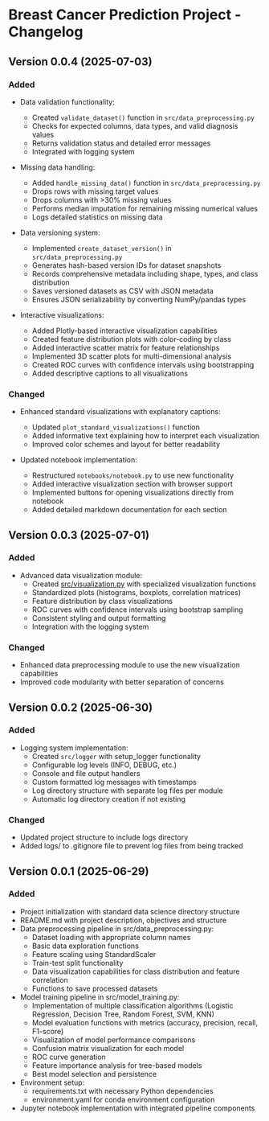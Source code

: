 # Breast Cancer Prediction Project - Changelog

## Version 0.0.4 (2025-07-03)

### Added
- Data validation functionality:
  - Created `validate_dataset()` function in `src/data_preprocessing.py`
  - Checks for expected columns, data types, and valid diagnosis values
  - Returns validation status and detailed error messages
  - Integrated with logging system

- Missing data handling:
  - Added `handle_missing_data()` function in `src/data_preprocessing.py`
  - Drops rows with missing target values
  - Drops columns with >30% missing values
  - Performs median imputation for remaining missing numerical values
  - Logs detailed statistics on missing data

- Data versioning system:
  - Implemented `create_dataset_version()` in `src/data_preprocessing.py`
  - Generates hash-based version IDs for dataset snapshots
  - Records comprehensive metadata including shape, types, and class distribution
  - Saves versioned datasets as CSV with JSON metadata
  - Ensures JSON serializability by converting NumPy/pandas types

- Interactive visualizations:
  - Added Plotly-based interactive visualization capabilities
  - Created feature distribution plots with color-coding by class
  - Added interactive scatter matrix for feature relationships
  - Implemented 3D scatter plots for multi-dimensional analysis
  - Created ROC curves with confidence intervals using bootstrapping
  - Added descriptive captions to all visualizations

### Changed
- Enhanced standard visualizations with explanatory captions:
  - Updated `plot_standard_visualizations()` function
  - Added informative text explaining how to interpret each visualization
  - Improved color schemes and layout for better readability

- Updated notebook implementation:
  - Restructured `notebooks/notebook.py` to use new functionality
  - Added interactive visualization section with browser support
  - Implemented buttons for opening visualizations directly from notebook
  - Added detailed markdown documentation for each section

## Version 0.0.3 (2025-07-01)

### Added
- Advanced data visualization module:
  - Created [src/visualization.py](cci:7://file:///Users/carlo/Developer/notebooks/Breast-Cancer-Prediction/src/visualization.py:0:0-0:0) with specialized visualization functions
  - Standardized plots (histograms, boxplots, correlation matrices)
  - Feature distribution by class visualizations
  - ROC curves with confidence intervals using bootstrap sampling
  - Consistent styling and output formatting
  - Integration with the logging system

### Changed
- Enhanced data preprocessing module to use the new visualization capabilities
- Improved code modularity with better separation of concerns

## Version 0.0.2 (2025-06-30)

### Added
- Logging system implementation:
  - Created `src/logger` with setup_logger functionality
  - Configurable log levels (INFO, DEBUG, etc.)
  - Console and file output handlers
  - Custom formatted log messages with timestamps
  - Log directory structure with separate log files per module
  - Automatic log directory creation if not existing

### Changed
- Updated project structure to include logs directory
- Added logs/ to .gitignore file to prevent log files from being tracked

## Version 0.0.1 (2025-06-29)

### Added
- Project initialization with standard data science directory structure
- README.md with project description, objectives and structure
- Data preprocessing pipeline in src/data_preprocessing.py:
  - Dataset loading with appropriate column names
  - Basic data exploration functions
  - Feature scaling using StandardScaler
  - Train-test split functionality
  - Data visualization capabilities for class distribution and feature correlation
  - Functions to save processed datasets
- Model training pipeline in src/model_training.py:
  - Implementation of multiple classification algorithms (Logistic Regression, Decision Tree, Random Forest, SVM, KNN)
  - Model evaluation functions with metrics (accuracy, precision, recall, F1-score)
  - Visualization of model performance comparisons
  - Confusion matrix visualization for each model
  - ROC curve generation
  - Feature importance analysis for tree-based models
  - Best model selection and persistence
- Environment setup:
  - requirements.txt with necessary Python dependencies
  - environment.yaml for conda environment configuration
- Jupyter notebook implementation with integrated pipeline components
